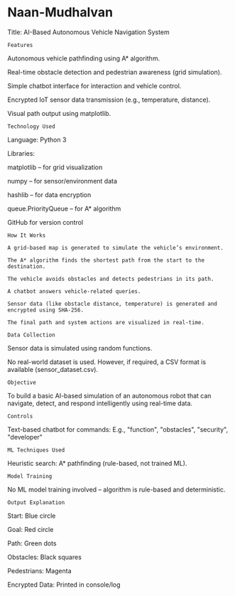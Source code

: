 # Naan-Mudhalvan
Title: AI-Based Autonomous Vehicle Navigation System

    Features

Autonomous vehicle pathfinding using A* algorithm.

Real-time obstacle detection and pedestrian awareness (grid simulation).

Simple chatbot interface for interaction and vehicle control.

Encrypted IoT sensor data transmission (e.g., temperature, distance).

Visual path output using matplotlib.

    Technology Used

Language: Python 3

Libraries:

matplotlib – for grid visualization

numpy – for sensor/environment data

hashlib – for data encryption

queue.PriorityQueue – for A* algorithm

GitHub for version control

    How It Works

    A grid-based map is generated to simulate the vehicle’s environment.

    The A* algorithm finds the shortest path from the start to the destination.

    The vehicle avoids obstacles and detects pedestrians in its path.

    A chatbot answers vehicle-related queries.

    Sensor data (like obstacle distance, temperature) is generated and encrypted using SHA-256.

    The final path and system actions are visualized in real-time.

    Data Collection

Sensor data is simulated using random functions.

No real-world dataset is used. However, if required, a CSV format is available (sensor_dataset.csv).

    Objective

To build a basic AI-based simulation of an autonomous robot that can navigate, detect, and respond intelligently using real-time data.

    Controls

Text-based chatbot for commands: E.g., "function", "obstacles", "security", "developer"

    ML Techniques Used

Heuristic search: A* pathfinding (rule-based, not trained ML).

    Model Training

No ML model training involved – algorithm is rule-based and deterministic.

    Output Explanation

Start: Blue circle

Goal: Red circle

Path: Green dots

Obstacles: Black squares

Pedestrians: Magenta


Encrypted Data: Printed in console/log
